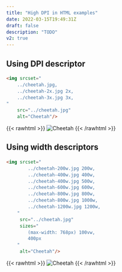 ```yaml
---
title: "High DPI in HTML examples"
date: 2022-03-15T19:49:31Z
draft: false
description: "TODO"
v2: true
---
```



## Using DPI descriptor

```html
<img srcset="
    ../cheetah.jpg,
    ../cheetah-2x.jpg 2x,
    ../cheetah-3x.jpg 3x,
"
    src="../cheetah.jpg"
    alt="Cheetah"/>
```

{{< rawhtml >}}
<img srcset="
../cheetah.jpg,
../cheetah-2x.jpg 2x,
../cheetah-3x.jpg 3x,
"
src="../cheetah.jpg"
alt="Cheetah"/>
{{< /rawhtml >}}

## Using width descriptors

```html
<img srcset="
        ../cheetah-200w.jpg 200w,
        ../cheetah-400w.jpg 400w,
        ../cheetah-400w.jpg 500w,
        ../cheetah-600w.jpg 600w,
        ../cheetah-800w.jpg 800w,
        ../cheetah-800w.jpg 1000w,
        ../cheetah-1200w.jpg 1200w,
    "
     src="../cheetah.jpg"
     sizes="
        (max-width: 768px) 100vw,
        400px
    "
     alt="Cheetah"/>
```

{{< rawhtml >}}
<img srcset="
        ../cheetah-200w.jpg 200w,
        ../cheetah-400w.jpg 400w,
        ../cheetah-400w.jpg 500w,
        ../cheetah-600w.jpg 600w,
        ../cheetah-800w.jpg 800w,
        ../cheetah-800w.jpg 1000w,
        ../cheetah-1200w.jpg 1200w,
    "
    src="../cheetah.jpg"
    sizes="
        (max-width: 768px) 100vw,
        400px
    "
    alt="Cheetah"/>
{{< /rawhtml >}}